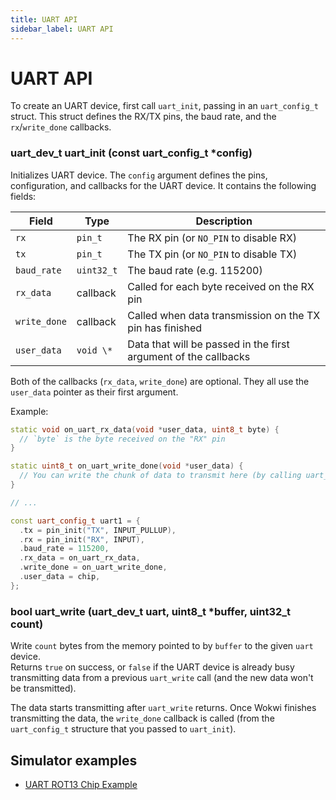 ```yaml
---
title: UART API
sidebar_label: UART API
---
```


# UART API

To create an UART device, first call `uart_init`, passing in an `uart_config_t` struct. This struct defines the RX/TX pins, the baud rate, and the `rx`/`write_done` callbacks.

### uart_dev_t uart_init (const uart_config_t \*config)

Initializes UART device. The `config` argument defines the pins, configuration, and callbacks for the UART device. It contains the following fields:

| Field        | Type       | Description                                                     |
| ------------ | ---------- | --------------------------------------------------------------- |
| `rx`         | `pin_t`    | The RX pin (or `NO_PIN` to disable RX)                          |
| `tx`         | `pin_t`    | The TX pin (or `NO_PIN` to disable TX)                          |
| `baud_rate`  | `uint32_t` | The baud rate (e.g. 115200)                                     |
| `rx_data`    | callback   | Called for each byte received on the RX pin                     |
| `write_done` | callback   | Called when data transmission on the TX pin has finished        |
| `user_data`  | `void \*`  | Data that will be passed in the first argument of the callbacks |

Both of the callbacks (`rx_data`, `write_done`) are optional. They all use the `user_data` pointer as their first argument.

Example:

```cpp
static void on_uart_rx_data(void *user_data, uint8_t byte) {
  // `byte` is the byte received on the "RX" pin
}

static uint8_t on_uart_write_done(void *user_data) {
  // You can write the chunk of data to transmit here (by calling uart_write).
}

// ...

const uart_config_t uart1 = {
  .tx = pin_init("TX", INPUT_PULLUP),
  .rx = pin_init("RX", INPUT),
  .baud_rate = 115200,
  .rx_data = on_uart_rx_data,
  .write_done = on_uart_write_done,
  .user_data = chip,
};
```

### bool uart_write (uart_dev_t uart, uint8_t \*buffer, uint32_t count)

Write `count` bytes from the memory pointed to by `buffer` to the given `uart` device.  
Returns `true` on success, or `false` if the UART device is already busy transmitting data from a previous `uart_write` call (and the new data won't be transmitted).

The data starts transmitting after `uart_write` returns. Once Wokwi finishes transmitting the data, the `write_done` callback is called (from the `uart_config_t` structure that you passed to `uart_init`).

## Simulator examples

- [UART ROT13 Chip Example](https://wokwi.com/projects/333638144389808723)
